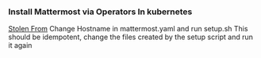### Install Mattermost via Operators In kubernetes
[Stolen From](https://www.tauceti.blog/post/installing-mattermost-messaging-on-kubernetes/)
Change Hostname in mattermost.yaml and run setup.sh
This should be idempotent, change the files created by the setup script and run it again

